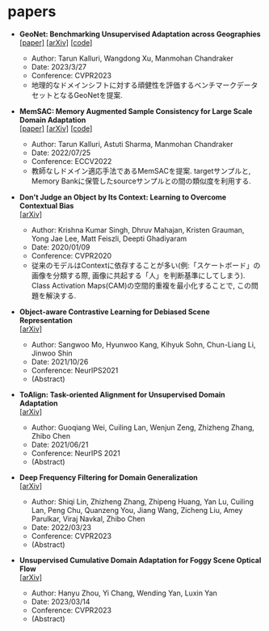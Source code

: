 # papers
- **GeoNet: Benchmarking Unsupervised Adaptation across Geographies**  
[[paper]](https://tarun005.github.io/files/papers/GeoNet.pdf)
[[arXiv]](https://arxiv.org/abs/2303.15443)
[[code]](https://github.com/ViLab-UCSD/GeoNet)
  - Author: Tarun Kalluri, Wangdong Xu, Manmohan Chandraker  
  - Date: 2023/3/27  
  - Conference: CVPR2023  
  - 地理的なドメインシフトに対する頑健性を評価するベンチマークデータセットとなるGeoNetを提案.  

- **MemSAC: Memory Augmented Sample Consistency for Large Scale Domain Adaptation**  
[[paper]](https://tarun005.github.io/files/papers/MemSAC_ECCV22.pdf)
[[arXiv]](https://arxiv.org/abs/2207.12389)
[[code]](https://github.com/ViLab-UCSD/MemSAC_ECCV2022)
  - Author: Tarun Kalluri, Astuti Sharma, Manmohan Chandraker  
  - Date: 2022/07/25  
  - Conference: ECCV2022  
  - 教師なしドメイン適応手法であるMemSACを提案. targetサンプルと, Memory Bankに保管したsourceサンプルとの間の類似度を利用する.

- **Don't Judge an Object by Its Context: Learning to Overcome Contextual Bias**  
[[arXiv]](https://arxiv.org/abs/2001.03152)
  - Author: Krishna Kumar Singh, Dhruv Mahajan, Kristen Grauman, Yong Jae Lee, Matt Feiszli, Deepti Ghadiyaram  
  - Date: 2020/01/09  
  - Conference: CVPR2020  
  - 従来のモデルはContextに依存することが多い(例:「スケートボード」の画像を分類する際, 画像に共起する「人」を判断基準にしてしまう). Class Activation Maps(CAM)の空間的重複を最小化することで, この問題を解決する.

- **Object-aware Contrastive Learning for Debiased Scene Representation**  
[[arXiv]](https://arxiv.org/abs/2108.00049)
  - Author: Sangwoo Mo, Hyunwoo Kang, Kihyuk Sohn, Chun-Liang Li, Jinwoo Shin  
  - Date: 2021/10/26  
  - Conference: NeurIPS2021  
  - (Abstract)

- **ToAlign: Task-oriented Alignment for Unsupervised Domain Adaptation**  
[[arXiv]](https://arxiv.org/abs/2106.10812)
  - Author: Guoqiang Wei, Cuiling Lan, Wenjun Zeng, Zhizheng Zhang, Zhibo Chen  
  - Date: 2021/06/21  
  - Conference: NeurIPS 2021  
  - (Abstract)

- **Deep Frequency Filtering for Domain Generalization**  
[[arXiv]](https://arxiv.org/abs/2203.12198)
  - Author: Shiqi Lin, Zhizheng Zhang, Zhipeng Huang, Yan Lu, Cuiling Lan, Peng Chu, Quanzeng You, Jiang Wang, Zicheng Liu, Amey Parulkar, Viraj Navkal, Zhibo Chen
  - Date: 2022/03/23  
  - Conference: CVPR2023
  - (Abstract)

- **Unsupervised Cumulative Domain Adaptation for Foggy Scene Optical Flow**  
[[arXiv]](https://arxiv.org/abs/2303.07564)
  - Author: Hanyu Zhou, Yi Chang, Wending Yan, Luxin Yan
  - Date: 2023/03/14
  - Conference: CVPR2023  
  - (Abstract)  
